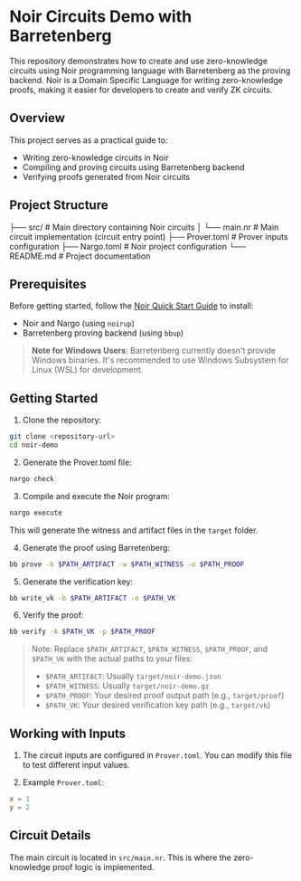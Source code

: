 # Noir Circuits Demo with Barretenberg

This repository demonstrates how to create and use zero-knowledge circuits using Noir programming language with Barretenberg as the proving backend. Noir is a Domain Specific Language for writing zero-knowledge proofs, making it easier for developers to create and verify ZK circuits.

## Overview

This project serves as a practical guide to:
- Writing zero-knowledge circuits in Noir
- Compiling and proving circuits using Barretenberg backend
- Verifying proofs generated from Noir circuits

## Project Structure

├── src/              # Main directory containing Noir circuits
│   └── main.nr       # Main circuit implementation (circuit entry point)
├── Prover.toml       # Prover inputs configuration
├── Nargo.toml        # Noir project configuration
└── README.md         # Project documentation

## Prerequisites

Before getting started, follow the [Noir Quick Start Guide](https://noir-lang.org/docs/getting_started/quick_start) to install:
- Noir and Nargo (using `noirup`)
- Barretenberg proving backend (using `bbup`)

> **Note for Windows Users**: Barretenberg currently doesn't provide Windows binaries. It's recommended to use Windows Subsystem for Linux (WSL) for development.

## Getting Started

1. Clone the repository:
```bash
git clone <repository-url>
cd noir-demo
```

2. Generate the Prover.toml file:
```bash
nargo check
```

3. Compile and execute the Noir program:
```bash
nargo execute
```

This will generate the witness and artifact files in the `target` folder.

4. Generate the proof using Barretenberg:
```bash
bb prove -b $PATH_ARTIFACT -w $PATH_WITNESS -o $PATH_PROOF
```

5. Generate the verification key:
```bash
bb write_vk -b $PATH_ARTIFACT -o $PATH_VK
```

6. Verify the proof:
```bash
bb verify -k $PATH_VK -p $PATH_PROOF
```

> Note: Replace `$PATH_ARTIFACT`, `$PATH_WITNESS`, `$PATH_PROOF`, and `$PATH_VK` with the actual paths to your files:
> - `$PATH_ARTIFACT`: Usually `target/noir-demo.json`
> - `$PATH_WITNESS`: Usually `target/noir-demo.gz`
> - `$PATH_PROOF`: Your desired proof output path (e.g., `target/proof`)
> - `$PATH_VK`: Your desired verification key path (e.g., `target/vk`)

## Working with Inputs

1. The circuit inputs are configured in `Prover.toml`. You can modify this file to test different input values.

2. Example `Prover.toml`:
```toml
x = 1
y = 2
```

## Circuit Details

The main circuit is located in `src/main.nr`. This is where the zero-knowledge proof logic is implemented.